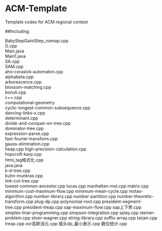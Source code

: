 # ACM-Template
Template codes for ACM regional contest

##Including:

BabyStepGaintStep_nomap.cpp		
G.cpp					
Main.java				
Main1.java				
SA.cpp					
SAM.cpp					
aho-corasick-automaton.cpp		
alphabeta.cpp				
arborescence.cpp			
blossom-matching.cpp			
bonuli.cpp				
c++.cpp					
computational-geometry			
cyclic-longest-common-subsequence.cpp	
dancing-links-x.cpp			
determinant.cpp				
divide-and-conquer-on-tree.cpp		
dominator-tree.cpp			
expression-parse.cpp			
fast-fourier-transform.cpp		
gauss-elimination.cpp			
heap.cpp
high-precision-calculation.cpp		
hopcroft-karp.cpp			
html_tag格式化.cpp			
java.java				
k-d-tree.cpp				
kuhn-munkras.cpp			
link-cut-tree.cpp			
lowest-common-ancestor.cpp
lucas.cpp
manhattan-mst.cpp
matrix.cpp
minimum-cost-maximum-flow.cpp
minimum-mean-cycle.cpp
motao-algorithm.cpp
number-library.cpp
number-partition.cpp
number-theoretic-transform.cpp
plug-dp.cpp
polynomial-root.cpp
president-segment-tree.cpp
president-treap.cpp
sap-maximum-flow.cpp
sap上下界.cpp
simplex-linar-programming.cpp
simpson-integration.cpp
splay.cpp
steiner-problem.cpp
stoer-wagner.cpp
string-library.cpp
suffix-array.cpp
tarjan.cpp
treap.cpp
xor高斯消元.cpp
插头dp_最小表示.cpp
数位统计.cpp

